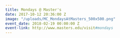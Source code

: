 ```yaml
---
title: Mondays @ Master's
date: 2017-10-12 20:36:00 Z
image: "/uploads/MC_MondaysAtMasters_500x500.png"
event_date: 2018-02-19 00:00:00 Z
event-link: http://www.masters.edu/visit#mondays
---
```


